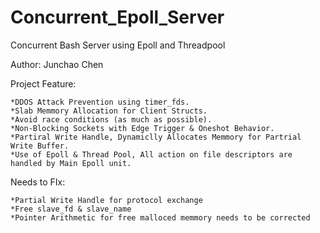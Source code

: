 # Concurrent_Epoll_Server
Concurrent Bash Server using Epoll and Threadpool

Author: Junchao Chen

Project Feature:

	*DDOS Attack Prevention using timer_fds.
	*Slab Memmory Allocation for Client Structs.
	*Avoid race conditions (as much as possible).
	*Non-Blocking Sockets with Edge Trigger & Oneshot Behavior.
	*Partiral Write Handle, Dynamiclly Allocates Memmory for Partrial Write Buffer.
	*Use of Epoll & Thread Pool, All action on file descriptors are handled by Main Epoll unit.
	
Needs to FIx:

	*Partial Write Handle for protocol exchange
	*Free slave_fd & slave_name 
	*Pointer Arithmetic for free malloced memmory needs to be corrected
